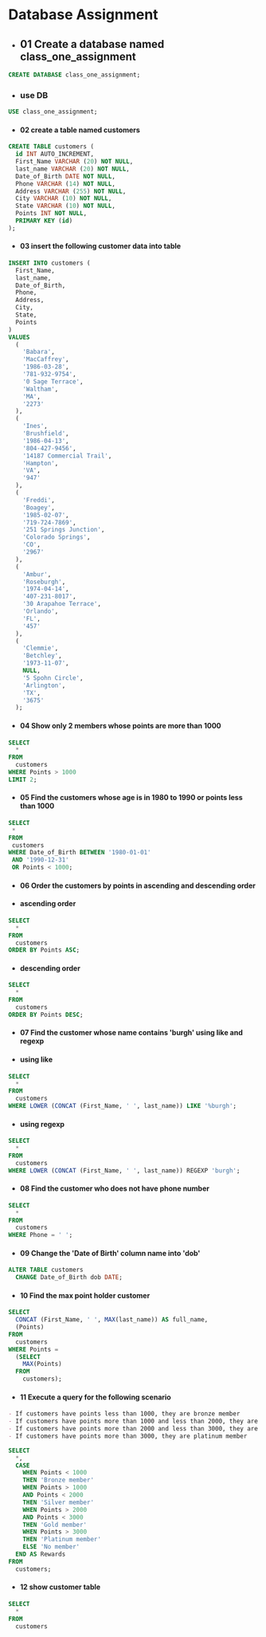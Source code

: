 # Database Assignment

- ## 01 Create a database named class_one_assignment

```sql
CREATE DATABASE class_one_assignment;
```

- ### use DB

```sql
USE class_one_assignment;
```

- #### 02 create a table named customers

```sql
CREATE TABLE customers (
  id INT AUTO_INCREMENT,
  First_Name VARCHAR (20) NOT NULL,
  last_name VARCHAR (20) NOT NULL,
  Date_of_Birth DATE NOT NULL,
  Phone VARCHAR (14) NOT NULL,
  Address VARCHAR (255) NOT NULL,
  City VARCHAR (10) NOT NULL,
  State VARCHAR (10) NOT NULL,
  Points INT NOT NULL,
  PRIMARY KEY (id)
);
```

- #### 03 insert the following customer data into table

```sql
INSERT INTO customers (
  First_Name,
  last_name,
  Date_of_Birth,
  Phone,
  Address,
  City,
  State,
  Points
)
VALUES
  (
    'Babara',
    'MacCaffrey',
    '1986-03-28',
    '781-932-9754',
    '0 Sage Terrace',
    'Waltham',
    'MA',
    '2273'
  ),
  (
    'Ines',
    'Brushfield',
    '1986-04-13',
    '804-427-9456',
    '14187 Commercial Trail',
    'Hampton',
    'VA',
    '947'
  ),
  (
    'Freddi',
    'Boagey',
    '1985-02-07',
    '719-724-7869',
    '251 Springs Junction',
    'Colorado Springs',
    'CO',
    '2967'
  ),
  (
    'Ambur',
    'Roseburgh',
    '1974-04-14',
    '407-231-8017',
    '30 Arapahoe Terrace',
    'Orlando',
    'FL',
    '457'
  ),
  (
    'Clemmie',
    'Betchley',
    '1973-11-07',
    NULL,
    '5 Spohn Circle',
    'Arlington',
    'TX',
    '3675'
  );
```

- #### 04 Show only 2 members whose points are more than 1000

```sql
SELECT
  *
FROM
  customers
WHERE Points > 1000
LIMIT 2;
```

- #### 05 Find the customers whose age is in 1980 to 1990 or points less than 1000

```sql
SELECT
 *
FROM
 customers
WHERE Date_of_Birth BETWEEN '1980-01-01'
 AND '1990-12-31'
 OR Points < 1000;
```

- #### 06 Order the customers by points in ascending and descending order

- #### ascending order

```sql
SELECT
  *
FROM
  customers
ORDER BY Points ASC;
```

- #### descending order

```sql
SELECT
  *
FROM
  customers
ORDER BY Points DESC;
```

- #### 07 Find the customer whose name contains 'burgh' using like and regexp

- #### using like

```sql
SELECT
  *
FROM
  customers
WHERE LOWER (CONCAT (First_Name, ' ', last_name)) LIKE '%burgh';
```

- #### using regexp

```sql
SELECT
  *
FROM
  customers
WHERE LOWER (CONCAT (First_Name, ' ', last_name)) REGEXP 'burgh';
```

- #### 08 Find the customer who does not have phone number

```sql
SELECT
  *
FROM
  customers
WHERE Phone = ' ';
```

- #### 09 Change the 'Date of Birth' column name into 'dob'

```sql
ALTER TABLE customers
  CHANGE Date_of_Birth dob DATE;
```

- #### 10 Find the max point holder customer

```sql
SELECT
  CONCAT (First_Name, ' ', MAX(last_name)) AS full_name,
  (Points)
FROM
  customers
WHERE Points =
  (SELECT
    MAX(Points)
  FROM
    customers);
```

- #### 11 Execute a query for the following scenario

```markdown
- If customers have points less than 1000, they are bronze member
- If customers have points more than 1000 and less than 2000, they are silver member
- If customers have points more than 2000 and less than 3000, they are gold member
- If customers have points more than 3000, they are platinum member
```

```sql
SELECT
  *,
  CASE
    WHEN Points < 1000
    THEN 'Bronze member'
    WHEN Points > 1000
    AND Points < 2000
    THEN 'Silver member'
    WHEN Points > 2000
    AND Points < 3000
    THEN 'Gold member'
    WHEN Points > 3000
    THEN 'Platinum member'
    ELSE 'No member'
  END AS Rewards
FROM
  customers;
```

- #### 12 show customer table

```sql
SELECT
  *
FROM
  customers
```
